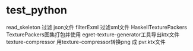 # test_python
read_skeleton 过滤 json文件
filterExml 过滤xml文件
HaskellTexturePackers TexturePackers图集打包并使用 egret-texture-generator工具导出ktx文件
texture-compressor  用texture-compressor转换png 成 pvr.ktx文件
